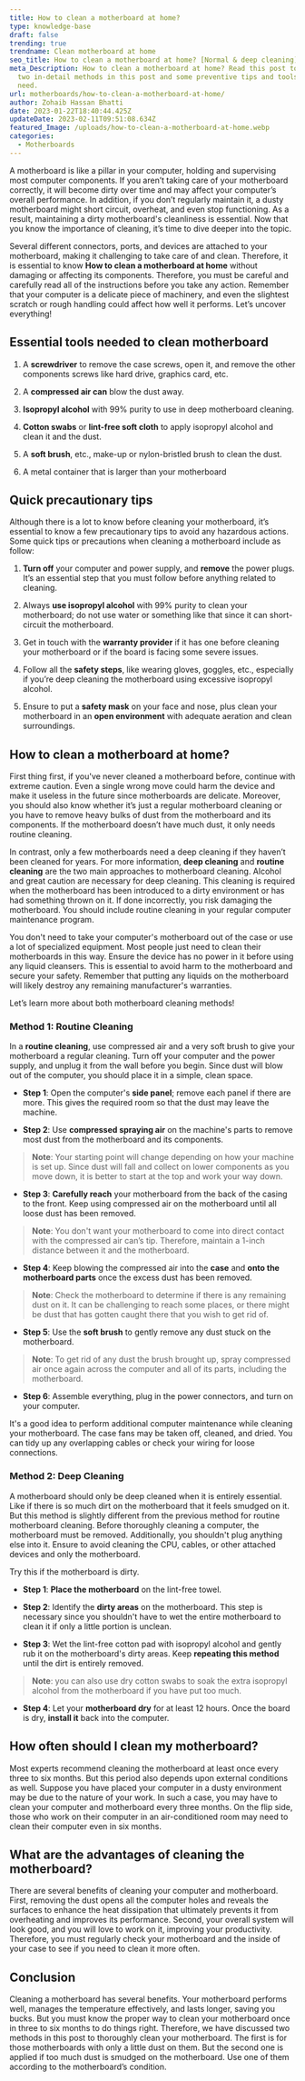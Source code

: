 ```yaml
---
title: How to clean a motherboard at home?
type: knowledge-base
draft: false
trending: true
trendname: Clean motherboard at home
seo_title: How to clean a motherboard at home? [Normal & deep cleaning]
meta_Description: How to clean a motherboard at home? Read this post to uncover
  two in-detail methods in this post and some preventive tips and tools you
  need.
url: motherboards/how-to-clean-a-motherboard-at-home/
author: Zohaib Hassan Bhatti
date: 2023-01-22T18:40:44.425Z
updateDate: 2023-02-11T09:51:08.634Z
featured_Image: /uploads/how-to-clean-a-motherboard-at-home.webp
categories:
  - Motherboards
---
```

A motherboard is like a pillar in your computer, holding and supervising most computer components. If you aren’t taking care of your motherboard correctly, it will become dirty over time and may affect your computer’s overall performance. In addition, if you don’t regularly maintain it, a dusty motherboard might short circuit, overheat, and even stop functioning. As a result, maintaining a dirty motherboard's cleanliness is essential. Now that you know the importance of cleaning, it’s time to dive deeper into the topic.

Several different connectors, ports, and devices are attached to your motherboard, making it challenging to take care of and clean. Therefore, it is essential to know **How to clean a motherboard at home** without damaging or affecting its components. Therefore, you must be careful and carefully read all of the instructions before you take any action. Remember that your computer is a delicate piece of machinery, and even the slightest scratch or rough handling could affect how well it performs. Let’s uncover everything!

## Essential tools needed to clean motherboard

1. A **screwdriver** to remove the case screws, open it, and remove the other components screws like hard drive, graphics card, etc.


2. A **compressed air can** blow the dust away.


3. **Isopropyl alcohol** with 99% purity to use in deep motherboard cleaning.


4. **Cotton swabs** or **lint-free soft cloth** to apply isopropyl alcohol and clean it and the dust.


5. A **soft brush**, etc., make-up or nylon-bristled brush to clean the dust.


6. A metal container that is larger than your motherboard

## Quick precautionary tips 

Although there is a lot to know before cleaning your motherboard, it’s essential to know a few precautionary tips to avoid any hazardous actions. Some quick tips or precautions when cleaning a motherboard include as follow: 

1. **Turn off** your computer and power supply, and **remove** the power plugs. It’s an essential step that you must follow before anything related to cleaning.


2. Always **use isopropyl alcohol** with 99% purity to clean your motherboard; do not use water or something like that since it can short-circuit the motherboard.


3. Get in touch with the **warranty provider** if it has one before cleaning your motherboard or if the board is facing some severe issues.


4. Follow all the **safety steps**, like wearing gloves, goggles, etc., especially if you’re deep cleaning the motherboard using excessive isopropyl alcohol.


5. Ensure to put a **safety mask** on your face and nose, plus clean your motherboard in an **open environment** with adequate aeration and clean surroundings.

## How to clean a motherboard at home?

First thing first, if you've never cleaned a motherboard before, continue with extreme caution. Even a single wrong move could harm the device and make it useless in the future since motherboards are delicate. Moreover, you should also know whether it’s just a regular motherboard cleaning or you have to remove heavy bulks of dust from the motherboard and its components. If the motherboard doesn’t have much dust, it only needs routine cleaning.

In contrast, only a few motherboards need a deep cleaning if they haven’t been cleaned for years. For more information, **deep cleaning** and **routine cleaning** are the two main approaches to motherboard cleaning. Alcohol and great caution are necessary for deep cleaning. This cleaning is required when the motherboard has been introduced to a dirty environment or has had something thrown on it. If done incorrectly, you risk damaging the motherboard. You should include routine cleaning in your regular computer maintenance program.

You don't need to take your computer's motherboard out of the case or use a lot of specialized equipment. Most people just need to clean their motherboards in this way. Ensure the device has no power in it before using any liquid cleansers. This is essential to avoid harm to the motherboard and secure your safety. Remember that putting any liquids on the motherboard will likely destroy any remaining manufacturer's warranties.

Let’s learn more about both motherboard cleaning methods!

### Method 1: Routine Cleaning

In a **routine cleaning**, use compressed air and a very soft brush to give your motherboard a regular cleaning. Turn off your computer and the power supply, and unplug it from the wall before you begin. Since dust will blow out of the computer, you should place it in a simple, clean space.

* **Step 1**: Open the computer's **side panel**; remove each panel if there are more. This gives the required room so that the dust may leave the machine.


* **Step 2**: Use **compressed spraying air** on the machine's parts to remove most dust from the motherboard and its components.

> **Note**: Your starting point will change depending on how your machine is set up. Since dust will fall and collect on lower components as you move down, it is better to start at the top and work your way down.

* **Step 3**: **Carefully reach** your motherboard from the back of the casing to the front. Keep using compressed air on the motherboard until all loose dust has been removed.

> **Note**: You don't want your motherboard to come into direct contact with the compressed air can’s tip. Therefore, maintain a 1-inch distance between it and the motherboard.

* **Step 4**: Keep blowing the compressed air into the **case** and **onto the motherboard parts** once the excess dust has been removed.

> **Note**: Check the motherboard to determine if there is any remaining dust on it. It can be challenging to reach some places, or there might be dust that has gotten caught there that you wish to get rid of.

* **Step 5**: Use the **soft brush** to gently remove any dust stuck on the motherboard.

> **Note**: To get rid of any dust the brush brought up, spray compressed air once again across the computer and all of its parts, including the motherboard.

* **Step 6**: Assemble everything, plug in the power connectors, and turn on your computer.

It's a good idea to perform additional computer maintenance while cleaning your motherboard. The case fans may be taken off, cleaned, and dried. You can tidy up any overlapping cables or check your wiring for loose connections. 

### Method 2: Deep Cleaning

A motherboard should only be deep cleaned when it is entirely essential. Like if there is so much dirt on the motherboard that it feels smudged on it. But this method is slightly different from the previous method for routine motherboard cleaning. Before thoroughly cleaning a computer, the motherboard must be removed. Additionally, you shouldn't plug anything else into it. Ensure to avoid cleaning the CPU, cables, or other attached devices and only the motherboard.

Try this if the motherboard is dirty.

* **Step 1**: **Place the motherboard** on the lint-free towel.


* **Step 2**: Identify the **dirty areas** on the motherboard. This step is necessary since you shouldn't have to wet the entire motherboard to clean it if only a little portion is unclean.


* **Step 3**: Wet the lint-free cotton pad with isopropyl alcohol and gently rub it on the motherboard's dirty areas. Keep **repeating this method** until the dirt is entirely removed.

> **Note**: you can also use dry cotton swabs to soak the extra isopropyl alcohol from the motherboard if you have put too much.

* **Step 4**: Let your **motherboard dry** for at least 12 hours. Once the board is dry, **install it** back into the computer. 

## How often should I clean my motherboard?

Most experts recommend cleaning the motherboard at least once every three to six months. But this period also depends upon external conditions as well. Suppose you have placed your computer in a dusty environment may be due to the nature of your work. In such a case, you may have to clean your computer and motherboard every three months. On the flip side, those who work on their computer in an air-conditioned room may need to clean their computer even in six months. 

## What are the advantages of cleaning the motherboard?

There are several benefits of cleaning your computer and motherboard. First, removing the dust opens all the computer holes and reveals the surfaces to enhance the heat dissipation that ultimately prevents it from overheating and improves its performance. Second, your overall system will look good, and you will love to work on it, improving your productivity. Therefore, you must regularly check your motherboard and the inside of your case to see if you need to clean it more often.

## Conclusion

Cleaning a motherboard has several benefits. Your motherboard performs well, manages the temperature effectively, and lasts longer, saving you bucks. But you must know the proper way to clean your motherboard once in three to six months to do things right. Therefore, we have discussed two methods in this post to thoroughly clean your motherboard. The first is for those motherboards with only a little dust on them. But the second one is applied if too much dust is smudged on the motherboard. Use one of them according to the motherboard’s condition.